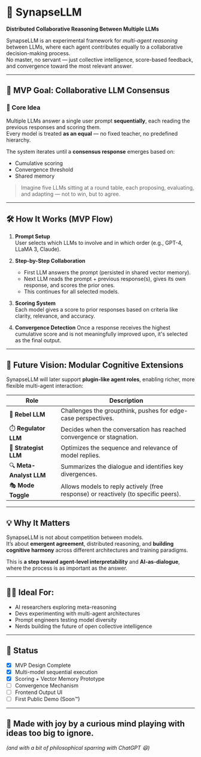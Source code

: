 # 🧠 SynapseLLM

**Distributed Collaborative Reasoning Between Multiple LLMs**

SynapseLLM is an experimental framework for *multi-agent reasoning* between LLMs, where each agent contributes equally to a collaborative decision-making process.  
No master, no servant — just collective intelligence, score-based feedback, and convergence toward the most relevant answer.

---

## 🚀 MVP Goal: Collaborative LLM Consensus

### 🧩 Core Idea
Multiple LLMs answer a single user prompt **sequentially**, each reading the previous responses and scoring them.  
Every model is treated **as an equal** — no fixed teacher, no predefined hierarchy.

The system iterates until a **consensus response** emerges based on:
- Cumulative scoring
- Convergence threshold
- Shared memory

> Imagine five LLMs sitting at a round table, each proposing, evaluating, and adapting — not to win, but to agree.

---

## 🛠️ How It Works (MVP Flow)

1. **Prompt Setup**  
   User selects which LLMs to involve and in which order (e.g., GPT-4, LLaMA 3, Claude).

2. **Step-by-Step Collaboration**
   - First LLM answers the prompt (persisted in shared vector memory).
   - Next LLM reads the prompt + previous response(s), gives its own response, and scores the prior ones.
   - This continues for all selected models.
  
3. **Scoring System**  
   Each model gives a score to prior responses based on criteria like clarity, relevance, and accuracy.

4. **Convergence Detection**
   Once a response receives the highest cumulative score and is not meaningfully improved upon, it's selected as the final output.

---

## 🔭 Future Vision: Modular Cognitive Extensions

SynapseLLM will later support **plugin-like agent roles**, enabling richer, more flexible multi-agent interaction:

| Role | Description |
|------|-------------|
| 🧨 **Rebel LLM** | Challenges the groupthink, pushes for edge-case perspectives. |
| ⏱️ **Regulator LLM** | Decides when the conversation has reached convergence or stagnation. |
| 🧭 **Strategist LLM** | Optimizes the sequence and relevance of model replies. |
| 🔍 **Meta-Analyst LLM** | Summarizes the dialogue and identifies key divergences. |
| 🎭 **Mode Toggle** | Allows models to reply actively (free response) or reactively (to specific peers). |

---

## 💡 Why It Matters

SynapseLLM is not about competition between models.  
It’s about **emergent agreement**, distributed reasoning, and **building cognitive harmony** across different architectures and training paradigms.

This is **a step toward agent-level interpretability** and **AI-as-dialogue**, where the process is as important as the answer.

---

## 👨‍🔬 Ideal For:

- AI researchers exploring meta-reasoning
- Devs experimenting with multi-agent architectures
- Prompt engineers testing model diversity
- Nerds building the future of open collective intelligence

---

## 📌 Status

- [x] MVP Design Complete  
- [x] Multi-model sequential execution  
- [x] Scoring + Vector Memory Prototype  
- [ ] Convergence Mechanism  
- [ ] Frontend Output UI  
- [ ] First Public Demo (Soon™)

---

## 🧠 Made with joy by a curious mind playing with ideas too big to ignore.  
*(and with a bit of philosophical sparring with ChatGPT 😄)*

